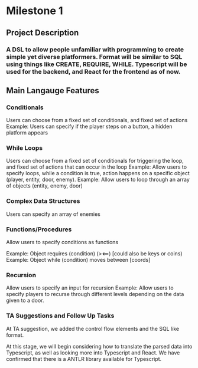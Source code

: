 # Milestone 1

## Project Description

### A DSL to allow people unfamiliar with programming to create simple yet diverse platformers. Format will be similar to SQL using things like CREATE, REQUIRE, WHILE. Typescript will be used for the backend, and React for the frontend as of now.


## Main Langauge Features

### Conditionals

Users can choose from a fixed set of conditionals, and fixed set of actions
Example: Users can specify if the player steps on a button, a hidden platform appears


### While Loops
Users can choose from a fixed set of conditionals for triggering the loop, and fixed set of actions that can occur in the loop
Example: Allow users to specify loops, while a condition is true, action happens on a specific object (player, entity, door, enemy).
Example: Allow users to loop through an array of objects (entity, enemy, door)

### Complex Data Structures
Users can specify an array of enemies


### Functions/Procedures
Allow users to specify conditions as functions

Example: Object requires (condition) (><==) [could also be keys or coins)
Example: Object while (condition) moves between [coords]

### Recursion
Allow users to specify an input for recursion
Example: Allow users to specify players to recurse through different levels depending on the data given to a door.

### TA Suggestions and Follow Up Tasks
At TA suggestion, we added the control flow elements and the SQL like format.

At this stage, we will begin considering how to translate the parsed data into Typescript, as well as looking more into Typescript and React. We have confirmed that there is a ANTLR library available for Typescript.
